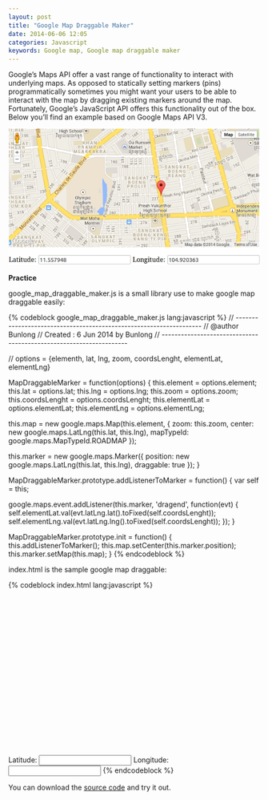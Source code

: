 ```yaml
---
layout: post
title: "Google Map Draggable Maker"
date: 2014-06-06 12:05
categories: Javascript
keywords: Google map, Google map draggable maker
---
```


<p>
  Google’s Maps API offer a vast range of functionality to interact with underlying maps. As opposed to statically setting markers (pins) programmatically sometimes you might want your users to be able to interact with the map by dragging existing markers around the map. Fortunately, Google’s JavaScript API offers this functionality out of the box. Below you’ll find an example based on Google Maps API V3.
</p>

<p> 
  <a class="fancybox" href="/images/google_map_draggable_maker.png"><img src="/images/google_map_draggable_maker.png" /></a>
</p>

<p>
  <strong>Practice</strong><br/>
</p>

<p>
  google_map_draggable_maker.js is a small library use to make google map draggable easily:
</p>
{% codeblock google_map_draggable_maker.js lang:javascript %}
// -------------------------------------------------------------------
// @author Bunlong <bunlong.van@gmail>
// Created :  6 Jun 2014 by Bunlong
// -------------------------------------------------------------------

// options = {elementh, lat, lng, zoom, coordsLenght, elementLat, elementLng}

MapDraggableMarker = function(options) {
  this.element = options.element;
  this.lat = options.lat;
  this.lng = options.lng;
  this.zoom = options.zoom;
  this.coordsLenght = options.coordsLenght;
  this.elementLat = options.elementLat;
  this.elementLng = options.elementLng;

  this.map = new google.maps.Map(this.element, {
    zoom: this.zoom,
    center: new google.maps.LatLng(this.lat, this.lng),
    mapTypeId: google.maps.MapTypeId.ROADMAP
  });

  this.marker = new google.maps.Marker({
    position: new google.maps.LatLng(this.lat, this.lng),
    draggable: true
  });
}

MapDraggableMarker.prototype.addListenerToMarker = function() {
  var self = this;
  
  google.maps.event.addListener(this.marker, 'dragend', function(evt) {
    self.elementLat.val(evt.latLng.lat().toFixed(self.coordsLenght));
    self.elementLng.val(evt.latLng.lng().toFixed(self.coordsLenght));
  });
}

MapDraggableMarker.prototype.init = function() {
  this.addListenerToMarker();
  this.map.setCenter(this.marker.position);
  this.marker.setMap(this.map);
}
{% endcodeblock %}

<p>
  index.html is the sample google map draggable:
</p>

{% codeblock index.html lang:javascript %}
<!doctype html>
<html lang="en">
<head>
  <meta charset="utf-8" />
  <title></title>
  <link rel="stylesheet" href="styles.css" />
  <script type="text/javascript" src="http://maps.google.com/maps/api/js?sensor=false"></script>
  <script type="text/javascript" src="jquery-1.11.1.min.js"></script>
  <script type="text/javascript" src="google_map_draggable_maker.js"></script>
  <script type="text/javascript">
    $(document).ready(function() {
      var lat = ($("#latitude").val() == "") ? 11.558831 : $("#latitude").val(),
          lng = ($("#longitude").val() == "") ? 104.917445 : $("#longitude").val(),
          zoom = 15,
          coordslenght = 6;

          mapDraggableMarker = new MapDraggableMarker({ element: $("#canvas")[0], 
                                                        lat: lat, 
                                                        lng: lng, 
                                                        zoom: zoom, 
                                                        coordsLenght: coordslenght, 
                                                        elementLat: $("#latitude"), 
                                                        elementLng: $("#longitude")
                                                      });
          
      mapDraggableMarker.init();
    });
  </script>
</head>
<body>
  <div id="canvas" style="width: 635px; height: 300px;"></div><br />
  <label for="latitude">Latitude:</label>
  <input id="latitude" type="text" value="" />
  <label for="longitude">Longitude:</label>
  <input id="longitude" type="text" value="" />
</body>
</html>
{% endcodeblock %}

<p>
  You can download the <a href="https://github.com/Bunlong/google_map_draggable_maker" target="_blank">source code</a> and try it out.
</p>